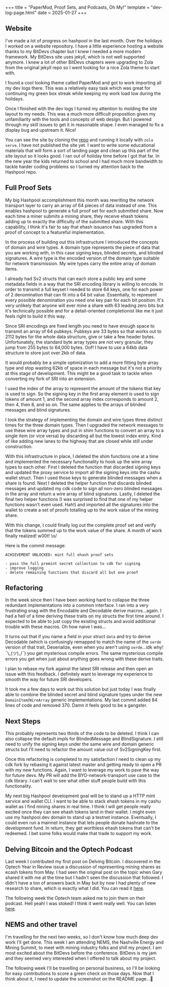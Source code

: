 +++
title = "PaperMod, Proof Sets, and Podcasts, Oh My!"
template = "dev-log-page.html"
date = 2025-01-27
+++

## Website

I've made a lot of progress on hashpool in the last month. Over the holidays I worked on a website repository. I have a little experience hosting a website thanks to my BitDevs chapter but I knew I needed a more modern framework. My BitDevs site uses jekyll, which is not well supported anymore. I knew a lot of other BitDevs chapters were upgrading to Zola from the original jekyll repo so I went looking for a nice Zola theme to start with.

I found a cool looking theme called PaperMod and got to work importing all my dev logs there. This was a relatively easy task which was great for continuing my green box streak while keeping my work load low during the holidays.

Once I finished with the dev logs I turned my attention to molding the site layout to my needs. This was a much more difficult proposition given my unfamiliarity with the tools and concepts of web design. But I powered through my skill issues to get it in reasonable shape. I even managed to fix a display bug and upstream it. Nice!

You can see the site by cloning the [repo](https://github.com/vnprc/hashpool-website) and running it locally with `zola serve`. I have not published the site yet. I want to write some educational materials that will form a sort of landing page and clean up this part of the site layout so it looks good. I ran out of holiday time before I got that far. In the new year the kids returned to school and I had much more bandwidth to tackle harder coding problems so I turned my attention back to the Hashpool repo.

## Full Proof Sets

My big Hashpool accomplishment this month was rewriting the network transport layer to carry an array of 64 pieces of data instead of one. This enables hashpool to generate a full proof set for each submitted share. Now each time a miner submits a mining share, they receive ehash tokens adding up to exactly the difficulty of the submitted share. With this capability, I think it's fair to say that ehash issuance has upgraded from a proof of concept to a featureful implementation.

In the process of building out this infrastructure I introduced the concepts of domain and wire types. A domain type represents the piece of data that you are working with, in this case signing keys, blinded secrets, and blinded signatures. A wire type is the encoded version of the domain type suitable for network transmission. My wire types carry the entire array of domain items.

I already had Sv2 structs that can each store a public key and some metadata fields in a way that the SRI encoding library is willing to encode. In order to transmit a full keyset I needed to store 64 keys, one for each power of 2 denomination that can fit into a 64 bit value. Essentially, to represent every possible denomination you need one key pair for each bit position. It's very unlikely that anyone will ever mine a share with 63 leading zero bits but it's technically possible and for a detail-oriented completionist like me it just feels right to build it this way.

Since SRI encodings are fixed length you need to have enough space to transmit an array of 64 pubkeys. Pubkeys are 33 bytes so that works out to 2112 bytes for the whole data structure, give or take a few header bytes. Unfortunately, the standard byte array types are not very granular, they jump from 255 bytes to 64,000 bytes. Oof! I have to use a 64kb data structure to store just over 2kb of data.

It would probably be a simple optimization to add a more fitting byte array type and stop wasting 62kb of space in each message but it's not a priority at this stage of development. This might be a good task to tackle when converting my fork of SRI into an extension.

I used the index of the array to represent the amount of the tokens that key is used to sign. So the signing key in the first array element is used to sign tokens of amount 1, and the second array index corresponds to amount 2, then 4, then 8, and so on. The same applies to the arrays of blinded messages and blind signatures.

I took the strategy of implementing the domain and wire types three distinct times for the three domain types. Then I upgraded the network messages to use these wire array types and put in shim functions to convert an array to a single item (or vice versa) by discarding all but the lowest index entry. Kind of like adding new lanes to the highway that are closed while still under construction.

With this infrastructure in place, I deleted the shim functions one at a time and implemented the necessary functionality to hook up the wire array types to each other. First I deleted the function that discarded signing keys and updated the proxy service to import all the signing keys into the cashu wallet struct. Then I used those keys to generate blinded messages when a share is found. Next I deleted the helper function that discards blinded messages and updated my cdk code to sign all non-zero blinded messages in the array and return a wire array of blind signatures. Lastly, I deleted the final two helper functions (I was surprised to find that one of my helper functions wasn't even used. Hah!) and imported all the signatures into the wallet to create a set of proofs totalling up to the work value of the mining share.

With this change, I could finally log out the complete proof set and verify that the tokens summed up to the work value of the share. A month of work finally realized! w00t! \o/

Here is the commit message:
```
ACHIEVEMENT UNLOCKED: mint full ehash proof sets

- pass the full premint secret collection to cdk for signing
- improve logging
- delete remaining functions that discard all but one proof
```

## Refactoring

In the week since then I have been working hard to collapse the three redundant implementations into a common interface. I ran into a very frustrating snag with the Encodable and Decodable derive macros...again. I had a hell of a time deriving these traits on my structs the first time around. I expected to be able to just copy the existing structs and avoid additional trouble with these macros. Oh how naive I was...

It turns out that if you name a field in your struct `data` and try to derive Decodable (which is confusingly remapped to match the name of the `serde` version of that trait, Deserialize, even when you aren't using `serde`...idk why! ¯\\_(ツ)\_/¯) you get mysterious compile errors. The same mysterious compile errors you get when just about anything goes wrong with these derive traits.

I plan to rebase my fork against the latest SRI release and then open an issue with this feedback. I definitely want to leverage my experience to smooth the way for future SRI developers.

It took me a few days to work out this solution but just today I was finally able to combine the blinded secret and blind signature types under the new `DomainItem`/`WireArray` generic implementations. My last commit added 84 lines of code and removed 370. Damn it feels good to be a gangster.

## Next Steps

This probably represents two thirds of the code to be deleted. I think I can also collapse the default impls for BlindedMessage and BlindSignature. I still need to unify the signing keys under the same wire and domain generic structs but I'll need to refactor the amount value out of Sv2SigningKey first.

Once this refactoring is completed to my satisfaction I need to clean up my cdk fork by rebasing it against latest master and getting ready to open a PR with my new functions. Again, I want to leverage my work to pave the way for future devs. My PR will add the BYO-network-transport use case to the cdk library. I can't wait to see what other stuff people build with this functionality.

My next big Hashpool development goal will be to stand up a HTTP mint service and wallet CLI. I want to be able to stack ehash tokens in my cashu wallet as I find mining shares in real time. I think I will get people really excited once they can see ehash tokens land in their wallet. I might even use my hashpool.dev domain to stand up a testnet instance. Eventually, I could even run a mainnet instance that lets people donate hashrate to the development fund. In return, they get worthless ehash tokens that can't be redeemed. I bet some folks would make that trade to support my work.

## Delving Bitcoin and the Optech Podcast

Last week I contributed my first post on Delving Bitcoin. I discovered in the Optech Year in Review issue a discussion of representing mining shares as ecash tokens from May. I had seen the original post on the topic when Gary shared it with me at the time but I hadn't seen the discussion that followed. I didn't have a ton of answers back in May but by now I had plenty of new research to share, which is exactly what I did. You can read it [here](https://delvingbitcoin.org/t/ecash-tides-using-cashu-and-stratum-v2/870/32).

The following week the Optech team asked me to join them on their podcast. Hell yeah! I was stoked! I think it went really well. You can listen [here](https://bitcoinops.org/en/podcast/2025/01/21/).

## NEMS and other travel

I'm travelling for the next two weeks, so I don't know how much deep dev work I'll get done. This week I am attending NEMS, the Nashville Energy and Mining Summit, to meet with mining industry folks and shill my project. I am most excited about the BitDevs before the conference. BitDevs is my jam and they seemed very interested when I offered to talk about my project.

The following week I'll be travelling on personal business, so I'll be looking for easy contributions to score a green check on those days. Now that I think about it, I need to update the screenshot on the README page...🤔
